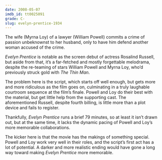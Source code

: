 ```yaml
---
date: 2008-05-07
imdb_id: tt0025091
grade: C-
slug: evelyn-prentice-1934
---
```


The wife (Myrna Loy) of a lawyer (William Powell) commits a crime of passion unbeknownst to her husband, only to have him defend another woman accused of the crime.

_Evelyn Prentice_ is notable as the screen debut of actress Rosalind Russell, but aside from that, it’s a far-fetched and mostly forgettable melodrama, despite the re-teaming of stars William Powell and Myrna Loy, who’d previously struck gold with <span data-imdb-id="tt0025878">_The Thin Man_</span>.

The problem here is the script, which starts off well enough, but gets more and more ridiculous as the film goes on, culminating in a truly laughable courtroom sequence at the film’s finale. Powell and Loy do their best with the material, but get little help from the supporting cast. The aforementioned Russell, despite fourth billing, is little more than a plot device and fails to register.

Thankfully, _Evelyn Prentice_ runs a brief 79 minutes, so at least it isn’t drawn out, but at the same time, it lacks the dynamic pacing of Powell and Loy’s more memorable collaborations.

The kicker here is that the movie has the makings of something special. Powell and Loy work very well in their roles, and the script’s first act has a lot of potential. A darker and more realistic ending would have gone a long way toward making _Evelyn Prentice_ more memorable.
